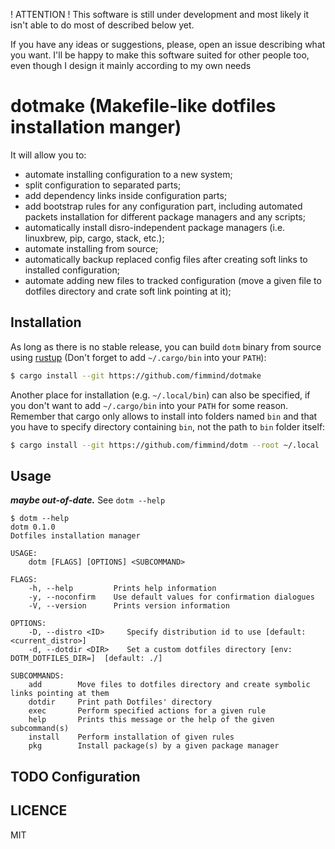 ! ATTENTION !
This software is still under development and most likely it isn't able to do
most of described below yet.

If you have any ideas or suggestions, please, open an issue describing what you
want. I'll be happy to make this software suited for other people too, even
though I design it mainly according to my own needs

# dotmake (Makefile-like dotfiles installation manger)

It will allow you to:

- automate installing configuration to a new system;
- split configuration to separated parts;
- add dependency links inside configuration parts;
- add bootstrap rules for any configuration part, including automated packets
  installation for different package managers and any scripts;
- automatically install disro-independent package managers (i.e. linuxbrew, pip,
  cargo, stack, etc.);
- automate installing from source;
- automatically backup replaced config files after creating soft links to
  installed configuration;
- automate adding new files to tracked configuration (move a given file to
  dotfiles directory and crate soft link pointing at it);

## Installation

As long as there is no stable release, you can build `dotm` binary from source
using [rustup](https://rustup.rs/) (Don't forget to add `~/.cargo/bin` into your
`PATH`):

```sh
$ cargo install --git https://github.com/fimmind/dotmake
```

Another place for installation (e.g. `~/.local/bin`) can also be specified, if
you don't want to add `~/.cargo/bin` into your `PATH` for some reason. Remember
that cargo only allows to install into folders named `bin` and that you have to
specify directory containing `bin`, not the path to `bin` folder itself:

```sh
$ cargo install --git https://github.com/fimmind/dotm --root ~/.local
```

## Usage

***maybe out-of-date.*** See `dotm --help`
```shell
$ dotm --help
dotm 0.1.0
Dotfiles installation manager

USAGE:
    dotm [FLAGS] [OPTIONS] <SUBCOMMAND>

FLAGS:
    -h, --help         Prints help information
    -y, --noconfirm    Use default values for confirmation dialogues
    -V, --version      Prints version information

OPTIONS:
    -D, --distro <ID>     Specify distribution id to use [default: <current_distro>]
    -d, --dotdir <DIR>    Set a custom dotfiles directory [env: DOTM_DOTFILES_DIR=]  [default: ./]

SUBCOMMANDS:
    add        Move files to dotfiles directory and create symbolic links pointing at them
    dotdir     Print path Dotfiles' directory
    exec       Perform specified actions for a given rule
    help       Prints this message or the help of the given subcommand(s)
    install    Perform installation of given rules
    pkg        Install package(s) by a given package manager
```

## TODO Configuration

## LICENCE

MIT

